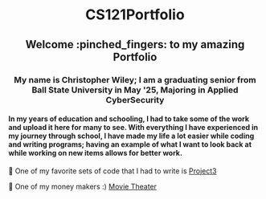 <h1 align= "center"> CS121Portfolio</h1>
<h2 align= "center"> Welcome :pinched_fingers: to my amazing Portfolio </h2>
<h3 align= "center"> My name is Christopher Wiley; I am a graduating senior from Ball State University in May '25, Majoring in Applied CyberSecurity</h3>
<h4 align= "left"> In my years of education and schooling, I had to take some of the work and upload it here for many to see. With everything I have experienced in my journey through school, I have made my life a lot easier while coding and writing programs; having an example of what I want to look back at while working on new items allows for better work.  </h4>


<h7 align= "center"> :handshake: One of my favorite sets of code that I had to write is [Project3](https://github.com/Wiley2019/CS121Portfolio/tree/CS121/Project3) 

<h9 align= "center"> :money_mouth_face: One of my money makers :) [Movie Theater](https://github.com/Wiley2019/CS121Portfolio/blob/CS121/WeekSeven/MovieSimulationThree.java) </h9>

